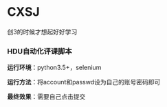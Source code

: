 # CXSJ
创3的时候才想起好好学习

### HDU自动化评课脚本
**运行环境**：python3.5+，selenium

**运行方法**：将account和passwd设为自己的账号密码即可

**最终效果**：需要自己点击提交
